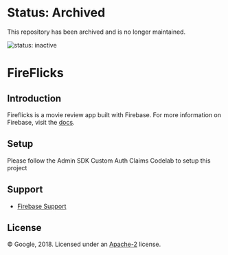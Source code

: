# Status: Archived
This repository has been archived and is no longer maintained.

![status: inactive](https://img.shields.io/badge/status-inactive-red.svg)
# FireFlicks

## Introduction
Fireflicks is a movie review app built with Firebase. For more information on Firebase, visit the [docs](https://firebase.google.com/docs/guides/).

## Setup
Please follow the Admin SDK Custom Auth Claims Codelab to setup this project

## Support

- [Firebase Support](https://firebase.google.com/support/)

## License
© Google, 2018. Licensed under an [Apache-2](https://github.com/firebase/fireflicks/blob/master/LICENSE) license.
